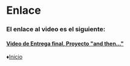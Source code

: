 # Enlace

### El enlace al video es el siguiente:

#### [Video de Entrega final, Proyecto "and then..."](https://youtu.be/-NFS7kwrSrs "enlace")

♦[Inicio](https://github.com/Edwin-Lines/Proyecto-And-Then...- "Inicio")
